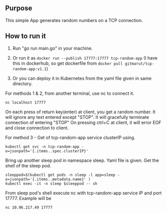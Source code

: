 ## Purpose

This simple App generates random numbers on a TCP connection.

## How to run it

1. Run "go run main.go" in your machine.

2. Or run it as `docker run --publish 17777:17777 tcp-random-app`
(I have this in dockerhub, so get dockerfile from `docker pull gitmarut/tcp-random-app:v1.1`)

3. Or you can deploy it in Kubernetes from the yaml file given in same directory.


For methods 1 & 2, from another terminal, use nc to connect it.

    nc localhost 17777

On each press of return key(enter) at client, you get a random number.
It will ignore any text entered except "STOP". It will gracefully terminate connection of entering "STOP"
On pressing ctrl+C at client, it will error EOF and close connection to client.

For method 3 - Get of tcp-random-app service clusterIP using.

    kubectl get svc -n tcp-random-app -o=jsonpath='{.items..spec.clusterIP}'


 Bring up another sleep pod in namespace sleep. Yaml file is given. Get the shell of the sleep pod.

    sleeppod=$(kubectl get pods -n sleep -l app=sleep -o=jsonpath='{.items..metadata.name}' )
    kubectl exec -it -n sleep $sleeppod -- sh

From sleep pod's shell execute nc with tcp-random-app service IP and port 17777. Example will be 

    nc 10.96.217.49 17777
